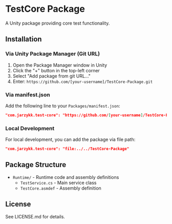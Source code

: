 # TestCore Package

A Unity package providing core test functionality.

## Installation

### Via Unity Package Manager (Git URL)

1. Open the Package Manager window in Unity
2. Click the "+" button in the top-left corner
3. Select "Add package from git URL..."
4. Enter: `https://github.com/[your-username]/TestCore-Package.git`

### Via manifest.json

Add the following line to your `Packages/manifest.json`:

```json
"com.jarzykk.test-core": "https://github.com/[your-username]/TestCore-Package.git"
```

### Local Development

For local development, you can add the package via file path:

```json
"com.jarzykk.test-core": "file:../../TestCore-Package"
```

## Package Structure

- `Runtime/` - Runtime code and assembly definitions
  - `TestService.cs` - Main service class
  - `TestCore.asmdef` - Assembly definition

## License

See LICENSE.md for details.